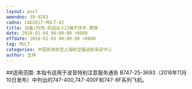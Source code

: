 ```yaml
---
layout: post
amendno: 39-9283
cadno: CAD2017-MULT-82
title: 设备/内饰-机组出入口梯子扶手-更换
date: 2018-01-04 00:00:00 +0800
effdate: 2018-01-03 00:00:00 +0800
tag: MULT
categories: 中国民用航空上海航空器适航审定中心
author: 王烨
---
```


##适用范围:
本指令适用于波音特别注意服务通告 B747-25-3693（2016年11月10日发布）中列出的747-400,747-400F和747-8F系列飞机。


